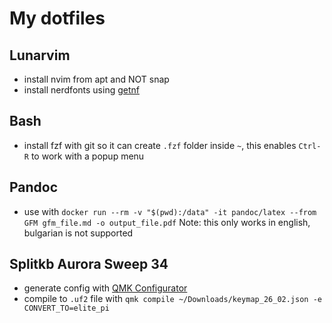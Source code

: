 # My dotfiles

## Lunarvim

- install nvim from apt and NOT snap
- install nerdfonts using [getnf](https://github.com/ronniedroid/getnf)

## Bash

- install fzf with git so it can create `.fzf` folder inside `~`, this enables `Ctrl-R` to work with a popup menu

## Pandoc

- use with `docker run --rm -v "$(pwd):/data" -it pandoc/latex --from GFM gfm_file.md -o output_file.pdf`
Note: this only works in english, bulgarian is not supported

## Splitkb Aurora Sweep 34

- generate config with [QMK Configurator](https://config.qmk.fm/#/splitkb/aurora/sweep/rev1/LAYOUT_split_3x5_2)
- compile to `.uf2` file with `qmk compile ~/Downloads/keymap_26_02.json -e CONVERT_TO=elite_pi`

